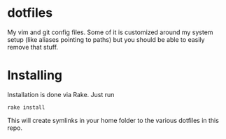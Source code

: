 dotfiles
========

My vim and git config files. Some of it is customized around my system setup (like aliases pointing to paths) but you should be able to easily remove that stuff.

Installing
==========

Installation is done via Rake. Just run

    rake install
    
This will create symlinks in your home folder to the various dotfiles in this repo.
